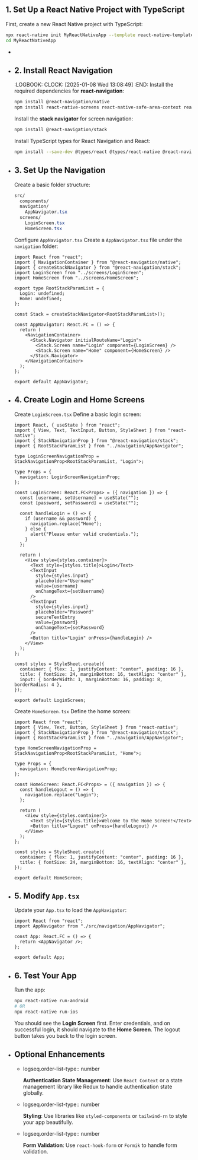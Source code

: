 ## 1. **Set Up a React Native Project with TypeScript**
First, create a new React Native project with TypeScript:
```bash
npx react-native init MyReactNativeApp --template react-native-template-typescript
cd MyReactNativeApp
```
-
- ## 2. Install React Navigation
  :LOGBOOK:
  CLOCK: [2025-01-08 Wed 13:08:49]
  :END:
  Install the required dependencies for **react-navigation**:
  ```bash
  npm install @react-navigation/native
  npm install react-native-screens react-native-safe-area-context react-native-gesture-handler react-native-reanimated react-native-vector-icons
  ```
  Install the **stack navigator** for screen navigation:
  ```bash
  npm install @react-navigation/stack
  ```
  Install TypeScript types for React Navigation and React:
  ```bash
  npm install --save-dev @types/react @types/react-native @react-navigation/native @react-navigation/stack
  ```
- ## 3. Set Up the Navigation
  Create a basic folder structure:
  ```css
  src/
    components/
    navigation/
      AppNavigator.tsx
    screens/
      LoginScreen.tsx
      HomeScreen.tsx
  ```
  Configure `AppNavigator.tsx`
  Create a `AppNavigator.tsx` file under the `navigation` folder:
  
  ```tsx
  import React from "react";
  import { NavigationContainer } from "@react-navigation/native";
  import { createStackNavigator } from "@react-navigation/stack";
  import LoginScreen from "../screens/LoginScreen";
  import HomeScreen from "../screens/HomeScreen";
  
  export type RootStackParamList = {
    Login: undefined;
    Home: undefined;
  };
  
  const Stack = createStackNavigator<RootStackParamList>();
  
  const AppNavigator: React.FC = () => {
    return (
      <NavigationContainer>
        <Stack.Navigator initialRouteName="Login">
          <Stack.Screen name="Login" component={LoginScreen} />
          <Stack.Screen name="Home" component={HomeScreen} />
        </Stack.Navigator>
      </NavigationContainer>
    );
  };
  
  export default AppNavigator;
  ```
- ## 4. Create Login and Home Screens
  Create `LoginScreen.tsx`
  Define a basic login screen:
  
  ```tsx
  import React, { useState } from "react";
  import { View, Text, TextInput, Button, StyleSheet } from "react-native";
  import { StackNavigationProp } from "@react-navigation/stack";
  import { RootStackParamList } from "../navigation/AppNavigator";
  
  type LoginScreenNavigationProp = StackNavigationProp<RootStackParamList, "Login">;
  
  type Props = {
    navigation: LoginScreenNavigationProp;
  };
  
  const LoginScreen: React.FC<Props> = ({ navigation }) => {
    const [username, setUsername] = useState("");
    const [password, setPassword] = useState("");
  
    const handleLogin = () => {
      if (username && password) {
        navigation.replace("Home");
      } else {
        alert("Please enter valid credentials.");
      }
    };
  
    return (
      <View style={styles.container}>
        <Text style={styles.title}>Login</Text>
        <TextInput
          style={styles.input}
          placeholder="Username"
          value={username}
          onChangeText={setUsername}
        />
        <TextInput
          style={styles.input}
          placeholder="Password"
          secureTextEntry
          value={password}
          onChangeText={setPassword}
        />
        <Button title="Login" onPress={handleLogin} />
      </View>
    );
  };
  
  const styles = StyleSheet.create({
    container: { flex: 1, justifyContent: "center", padding: 16 },
    title: { fontSize: 24, marginBottom: 16, textAlign: "center" },
    input: { borderWidth: 1, marginBottom: 16, padding: 8, borderRadius: 4 },
  });
  
  export default LoginScreen;
  ```
  Create `HomeScreen.tsx`
  Define the home screen:
  
  ```tsx
  import React from "react";
  import { View, Text, Button, StyleSheet } from "react-native";
  import { StackNavigationProp } from "@react-navigation/stack";
  import { RootStackParamList } from "../navigation/AppNavigator";
  
  type HomeScreenNavigationProp = StackNavigationProp<RootStackParamList, "Home">;
  
  type Props = {
    navigation: HomeScreenNavigationProp;
  };
  
  const HomeScreen: React.FC<Props> = ({ navigation }) => {
    const handleLogout = () => {
      navigation.replace("Login");
    };
  
    return (
      <View style={styles.container}>
        <Text style={styles.title}>Welcome to the Home Screen!</Text>
        <Button title="Logout" onPress={handleLogout} />
      </View>
    );
  };
  
  const styles = StyleSheet.create({
    container: { flex: 1, justifyContent: "center", padding: 16 },
    title: { fontSize: 24, marginBottom: 16, textAlign: "center" },
  });
  
  export default HomeScreen;
  ```
- ## 5. Modify `App.tsx`
  Update your `App.tsx` to load the `AppNavigator`:
  
  ```tsx
  import React from "react";
  import AppNavigator from "./src/navigation/AppNavigator";
  
  const App: React.FC = () => {
    return <AppNavigator />;
  };
  
  export default App;
  ```
- ## 6. Test Your App
  Run the app:
  
  ```bash
  npx react-native run-android
  # OR
  npx react-native run-ios
  ```
  You should see the **Login Screen** first. Enter credentials, and on successful login, it should navigate to the **Home Screen**. The logout button takes you back to the login screen.
- ## Optional Enhancements
	- logseq.order-list-type:: number
	  
	  **Authentication State Management**:
	  Use `React Context` or a state management library like Redux to handle authentication state globally.
	- logseq.order-list-type:: number
	  
	  **Styling**:
	  Use libraries like `styled-components` or `tailwind-rn` to style your app beautifully.
	- logseq.order-list-type:: number
	  
	  **Form Validation**:
	  Use `react-hook-form` or `Formik` to handle form validation.
